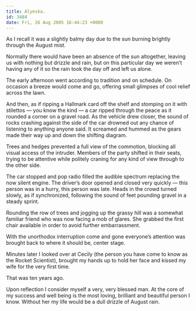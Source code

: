 ```yaml
---
title: Alyeska.
id: 3484
date: Fri, 26 Aug 2005 16:44:23 +0000
---
```


As I recall it was a slightly balmy day due to the sun burning brightly through the August mist.  

Normally there would have been an absence of the sun altogether, leaving us with nothing but drizzle and rain, but on this particular day we weren’t having any of it so the rain took the day off and left us alone.  

The early afternoon went according to tradition and on schedule. On occasion a breeze would come and go, offering small glimpses of cool relief across the lawn.  

And then, as if ripping a Hallmark card off the shelf and stomping on it with stilettos — you know the kind — a car ripped through the peace as it rounded a corner on a gravel road. As the vehicle drew closer, the sound of rocks crashing against the side of the car drowned out any chance of listening to anything anyone said. It screamed and hummed as the gears made their way up and down the shifting diagram.  

Trees and hedges prevented a full view of the commotion, blocking all visual access of the intruder. Members of the party shifted in their seats, trying to be attentive while politely craning for any kind of view through to the other side.  

The car stopped and pop radio filled the audible spectrum replacing the now silent engine. The driver’s door opened and closed very quickly — this person was in a hurry, this person was late. Heads in the crowd turned slowly, as if synchronized, following the sound of feet pounding gravel in a steady sprint.  

Rounding the row of trees and jogging up the grassy hill was a somewhat familiar friend who was now facing a mob of glares. She grabbed the first chair available in order to avoid further embarrassment.  

With the unorthodox interruption come and gone everyone’s attention was brought back to where it should be, center stage.  

Minutes later I looked over at Cecily (the person you have come to know as the Rocket Scientist), brought my hands up to hold her face and kissed my wife for the very first time.  

That was ten years ago.  

Upon reflection I consider myself a very, very blessed man. At the core of my success and well being is the most loving, brilliant and beautiful person I know. Without her my life would be a dull drizzle of August rain.





